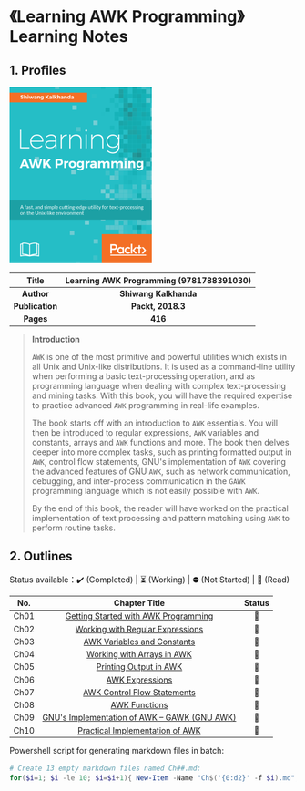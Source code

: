 # 《Learning AWK Programming》Learning Notes



## 1. Profiles

![Redis 4.x Cookbook](assets/cover.png)

|    **Title**    | **Learning AWK Programming** (9781788391030) |
| :-------------: | :------------------------------------------: |
|   **Author**    |            **Shiwang Kalkhanda**             |
| **Publication** |              **Packt, 2018.3**               |
|    **Pages**    |                   **416**                    |

> **Introduction**
>
> `AWK` is one of the most primitive and powerful utilities which exists in all Unix and Unix-like distributions. It is used as a command-line utility when performing a basic text-processing operation, and as programming language when dealing with complex text-processing and mining tasks. With this book, you will have the required expertise to practice advanced `AWK` programming in real-life examples.
>
> The book starts off with an introduction to `AWK` essentials. You will then be introduced to regular expressions, `AWK` variables and constants, arrays and `AWK` functions and more. The book then delves deeper into more complex tasks, such as printing formatted output in `AWK`, control flow statements, GNU's implementation of `AWK` covering the advanced features of GNU `AWK`, such as network communication, debugging, and inter-process communication in the `GAWK` programming language which is not easily possible with `AWK`.
>
> By the end of this book, the reader will have worked on the practical implementation of text processing and pattern matching using `AWK` to perform routine tasks.



## 2. Outlines

Status available：:heavy_check_mark: (Completed) | :hourglass_flowing_sand: (Working) | :no_entry: (Not Started) | :orange_book: (Read)

| No.  |                       Chapter Title                       |    Status     |
| :--: | :-------------------------------------------------------: | :-----------: |
| Ch01 |     [Getting Started with AWK Programming](./Ch01.md)     | :orange_book: |
| Ch02 |       [Working with Regular Expressions](./Ch02.md)       | :orange_book: |
| Ch03 |         [AWK Variables and Constants](./Ch03.md)          | :orange_book: |
| Ch04 |          [Working with Arrays in AWK](./Ch04.md)          | :orange_book: |
| Ch05 |            [Printing Output in AWK](./Ch04.md)            | :orange_book: |
| Ch06 |               [AWK Expressions](./Ch06.md)                | :orange_book: |
| Ch07 |         [AWK Control Flow Statements](./Ch07.md)          | :orange_book: |
| Ch08 |                [AWK Functions](./Ch08.md)                 | :orange_book: |
| Ch09 | [GNU's Implementation of AWK – GAWK (GNU AWK)](./Ch09.md) | :orange_book: |
| Ch10 |       [Practical Implementation of AWK](./Ch10.md)        | :orange_book: |



Powershell script for generating markdown files in batch:

```powershell
# Create 13 empty markdown files named Ch##.md:
for($i=1; $i -le 10; $i=$i+1){ New-Item -Name "Ch$('{0:d2}' -f $i).md"; }
```

 
